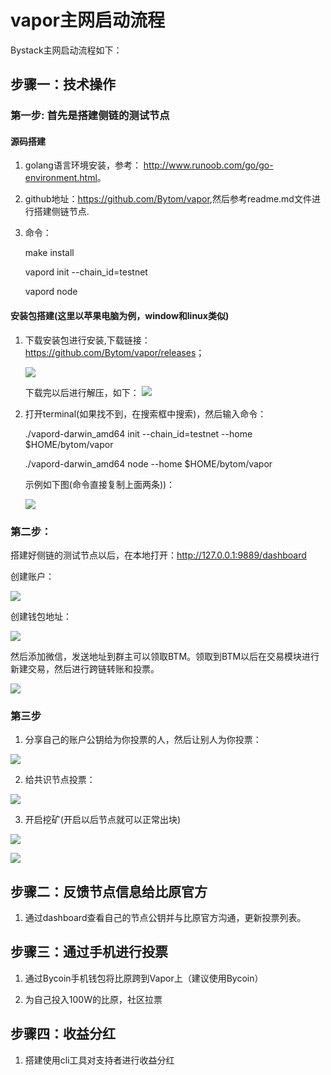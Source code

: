 # vapor主网启动流程




Bystack主网启动流程如下：

## 步骤一：技术操作

### 第一步: 首先是搭建侧链的测试节点

#### 源码搭建

1. golang语言环境安装，参考： <http://www.runoob.com/go/go-environment.html>。
2. github地址：<https://github.com/Bytom/vapor>,然后参考readme.md文件进行搭建侧链节点.
3. 命令：

    make install

    vapord init --chain_id=testnet
    
    vapord node

#### 安装包搭建(这里以苹果电脑为例，window和linux类似)

1. 下载安装包进行安装,下载链接：<https://github.com/Bytom/vapor/releases>；

    ![](https://raw.githubusercontent.com/huangxinglong/picture/master/vapor/5.png)

    下载完以后进行解压，如下：
    ![](https://raw.githubusercontent.com/huangxinglong/picture/master/vapor/7.jpg)

2. 打开terminal(如果找不到，在搜索框中搜索)，然后输入命令：

    ./vapord-darwin_amd64 init --chain_id=testnet --home $HOME/bytom/vapor

    ./vapord-darwin_amd64  node --home $HOME/bytom/vapor

    示例如下图(命令直接复制上面两条))：

    ![](https://raw.githubusercontent.com/huangxinglong/picture/master/vapor/8.png)
    


### 第二步：

搭建好侧链的测试节点以后，在本地打开：<http://127.0.0.1:9889/dashboard>

创建账户：


![](https://raw.githubusercontent.com/huangxinglong/picture/master/vapor/1.jpg)

创建钱包地址：

![](https://raw.githubusercontent.com/huangxinglong/picture/master/vapor/3.jpg)

然后添加微信，发送地址到群主可以领取BTM。领取到BTM以后在交易模块进行新建交易，然后进行跨链转账和投票。

![](https://raw.githubusercontent.com/huangxinglong/picture/master/vapor/2.jpg)




### 第三步

1. 分享自己的账户公钥给为你投票的人，然后让别人为你投票：

![](https://raw.githubusercontent.com/huangxinglong/picture/master/vapor/6.png)

2. 给共识节点投票：

![](https://raw.githubusercontent.com/huangxinglong/picture/master/vapor/9.png)

3. 开启挖矿(开启以后节点就可以正常出块)

![](https://raw.githubusercontent.com/huangxinglong/picture/master/vapor/10.png)


![](https://raw.githubusercontent.com/huangxinglong/picture/master/vapor/11.png)



## 步骤二：反馈节点信息给比原官方

1. 通过dashboard查看自己的节点公钥并与比原官方沟通，更新投票列表。

 
## 步骤三：通过手机进行投票

1. 通过Bycoin手机钱包将比原跨到Vapor上（建议使用Bycoin）

2. 为自己投入100W的比原，社区拉票


##  步骤四：收益分红

1. 搭建使用cli工具对支持者进行收益分红

